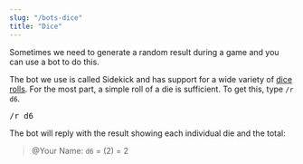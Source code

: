 ```yaml
---
slug: "/bots-dice"
title: "Dice"
---
```


Sometimes we need to generate a random result during a game and you can use a
bot to do this.

The bot we use is called Sidekick and has support for a wide variety of [dice
rolls](https://github.com/ArtemGr/Sidekick#using-it). For the most part, a
simple roll of a die is sufficient. To get this, type `/r d6`.

<kbd>/</kbd><kbd>r</kbd><kbd class="space">&nbsp;</kbd><kbd>d</kbd><kbd>6</kbd>

The bot will reply with the result showing each individual die and the total:

> @Your Name: `d6` = (2) = 2
